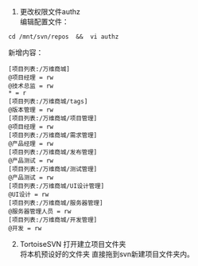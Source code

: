 1. 更改权限文件authz  
编辑配置文件：
```
cd /mnt/svn/repos  &&  vi authz
```

新增内容：
```
[项目列表:/万维商城]
@项目经理 = rw
@技术总监 = rw
* = r
[项目列表:/万维商城/tags]
@版本管理 = rw
[项目列表:/万维商城/项目管理]
@项目经理 = rw
[项目列表:/万维商城/需求管理]
@产品经理 = rw
[项目列表:/万维商城/发布管理]
@产品测试 = rw
[项目列表:/万维商城/测试管理]
@产品测试 = rw
[项目列表:/万维商城/UI设计管理]
@UI设计 = rw
[项目列表:/万维商城/服务器管理]
@服务器管理人员 = rw
[项目列表:/万维商城/开发管理]
@开发 = rw
```


2. TortoiseSVN 打开建立项目文件夹  
将本机预设好的文件夹 直接拖到svn新建项目文件夹内。